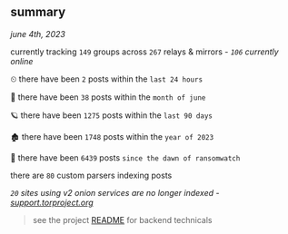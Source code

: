 
## summary
_june 4th, 2023_

currently tracking `149` groups across `267` relays & mirrors - _`106` currently online_

⏲ there have been `2` posts within the `last 24 hours`

🦈 there have been `38` posts within the `month of june`

🪐 there have been `1275` posts within the `last 90 days`

🏚 there have been `1748` posts within the `year of 2023`

🦕 there have been `6439` posts `since the dawn of ransomwatch`

there are `80` custom parsers indexing posts

_`20` sites using v2 onion services are no longer indexed - [support.torproject.org](https://support.torproject.org/onionservices/v2-deprecation/)_

> see the project [README](https://github.com/joshhighet/ransomwatch#ransomwatch--) for backend technicals

